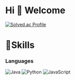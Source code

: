 # Hi 👋 Welcome 
[![Solved.ac Profile](http://mazassumnida.wtf/api/v2/generate_badge?boj=kimbeomsoo1027)](https://solved.ac/kimbeomsoo1027/)

# 💪Skills
### Languages
![Java](https://img.shields.io/badge/Java-007396.svg?&style=for-the-badge&logo=Java&logoColor=white)
![Python](https://img.shields.io/badge/Python-3776AB.svg?&style=for-the-badge&logo=Python&logoColor=white)
![JavaScript](https://img.shields.io/badge/JavaScript-F7DF1E.svg?&style=for-the-badge&logo=JavaScript&logoColor=white)
